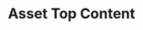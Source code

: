 ---
title: Asset Top Content
last_updated: June 8, 2016
sidebar: api_sidebar
permalink: /api-asset-top-content/
---